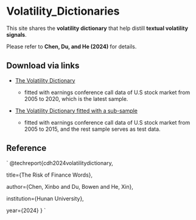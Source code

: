 # Volatility_Dictionaries

This site shares the **volatility dictionary** that help distill **textual volatility signals**.

Please refer to **Chen, Du, and He (2024)** for details.

## Download via links

- [The Volatility Dictionary](https://github.com/mlfina/Volatility_Dictionaries/blob/main/vol_dict.csv)
    - fitted with earnings conference call data of U.S stock market from 2005 to 2020, which is the latest sample.

- [The Volatility Dictionary fitted with a sub-sample](https://github.com/mlfina/Volatility_Dictionaries/blob/main/vol_dict_subsample.csv)
    - fitted with earnings conference call data of U.S stock market from 2005 to 2015, and the rest sample serves as test data.

## Reference

`
@techreport{cdh2024volatilitydictionary,

  title={The Risk of Finance Words},

  author={Chen, Xinbo and Du, Bowen and He, Xin},
  
  institution={Hunan University},
  
  year={2024}
}
`

